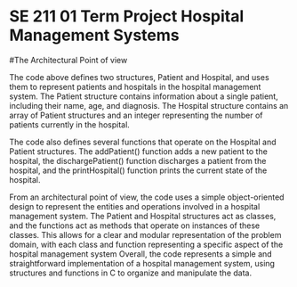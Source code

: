 # SE 211 01 Term Project Hospital Management Systems 

#The Architectural Point of view

The code above defines two structures, Patient and Hospital, and uses them to represent patients and hospitals in the hospital management system. The Patient structure contains information about a single patient, including their name, age, and diagnosis. The Hospital structure contains an array of Patient structures and an integer representing the number of patients currently in the hospital.

The code also defines several functions that operate on the Hospital and Patient structures. The addPatient() function adds a new patient to the hospital, the dischargePatient() function discharges a patient from the hospital, and the printHospital() function prints the current state of the hospital.

From an architectural point of view, the code uses a simple object-oriented design to represent the entities and operations involved in a hospital management system. The Patient and Hospital structures act as classes, and the functions act as methods that operate on instances of these classes. This allows for a clear and modular representation of the problem domain, with each class and function representing a specific aspect of the hospital management system Overall, the code represents a simple and straightforward implementation of a hospital management system, using structures and functions in C to organize and manipulate the data.

